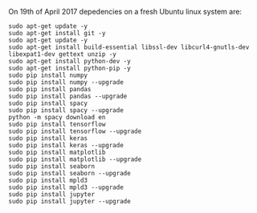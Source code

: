 On 19th of April 2017 depedencies on a fresh Ubuntu linux system are: 

    sudo apt-get update -y
    sudo apt-get install git -y
    sudo apt-get update -y
    sudo apt-get install build-essential libssl-dev libcurl4-gnutls-dev libexpat1-dev gettext unzip -y
    sudo apt-get install python-dev -y
    sudo apt-get install python-pip -y
    sudo pip install numpy
    sudo pip install numpy --upgrade
    sudo pip install pandas
    sudo pip install pandas --upgrade 
    sudo pip install spacy
    sudo pip install spacy --upgrade
    python -m spacy download en
    sudo pip install tensorflow
    sudo pip install tensorflow --upgrade
    sudo pip install keras
    sudo pip install keras --upgrade 
    sudo pip install matplotlib
    sudo pip install matplotlib --upgrade
    sudo pip install seaborn
    sudo pip install seaborn --upgrade 
    sudo pip install mpld3
    sudo pip install mpld3 --upgrade
    sudo pip install jupyter
    sudo pip install jupyter --upgrade
